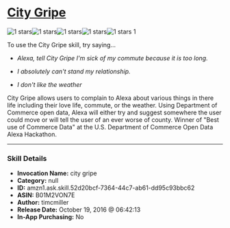 # [City Gripe](http://alexa.amazon.com/#skills/amzn1.ask.skill.52d20bcf-7364-44c7-ab61-dd95c93bbc62)
![1 stars](../../images/ic_star_black_18dp_1x.png)![1 stars](../../images/ic_star_border_black_18dp_1x.png)![1 stars](../../images/ic_star_border_black_18dp_1x.png)![1 stars](../../images/ic_star_border_black_18dp_1x.png)![1 stars](../../images/ic_star_border_black_18dp_1x.png) 1

To use the City Gripe skill, try saying...

* *Alexa, tell City Gripe I'm sick of my commute because it is too long.*

* *I absolutely can't stand my relationship.*

* *I don't like the weather*

City Gripe allows users to complain to Alexa about various things in there life including their love life, commute, or the weather. Using Department of Commerce open data, Alexa will either try and suggest somewhere the user could move or will tell the user of an ever worse of county. Winner of "Best use of Commerce Data" at the U.S. Department of Commerce Open Data Alexa Hackathon.

***

### Skill Details

* **Invocation Name:** city gripe
* **Category:** null
* **ID:** amzn1.ask.skill.52d20bcf-7364-44c7-ab61-dd95c93bbc62
* **ASIN:** B01M2VON7E
* **Author:** timcmiller
* **Release Date:** October 19, 2016 @ 06:42:13
* **In-App Purchasing:** No
